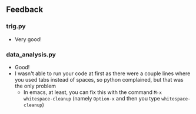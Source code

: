 ## Feedback

### trig.py

* Very good!

### data_analysis.py

* Good!
* I wasn't able to run your code at first as there were a couple lines where you used tabs instead of spaces, so python complained, but that was the only problem
  * In emacs, at least, you can fix this with the command `M-x whitespace-cleanup` (namely `Option-x` and then you type `whitespace-cleanup`)

